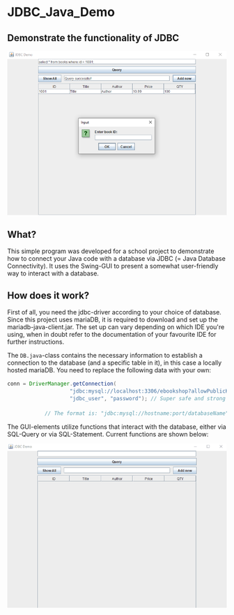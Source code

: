 # JDBC_Java_Demo

## Demonstrate the functionality of JDBC

![demo](assets/demo.PNG)

## What?

This simple program was developed for a school project to demonstrate how 
to connect your Java code with a database via JDBC (= Java Database Connectivity).
It uses the Swing-GUI to present a somewhat user-friendly way to interact with
a database.

## How does it work?

First of all, you need the jdbc-driver according to your choice of database.
Since this project uses mariaDB, it is required to download and set up the
mariadb-java-client.jar. The set up can vary depending on which IDE you're using,
when in doubt refer to the documentation of your favourite IDE for further
instructions.

The `DB.java`-class contains the necessary information to establish a connection
to the database (and a specific table in it), in this case a locally 
hosted mariaDB. 
You need to replace the following data with your own:

```java
conn = DriverManager.getConnection(
                    "jdbc:mysql://localhost:3306/ebookshop?allowPublicKeyRetrieval=true&useSSL=false&serverTimezone=UTC",
                    "jdbc_user", "password"); // Super safe and strong password!

            // The format is: "jdbc:mysql://hostname:port/databaseName", "username", "password"
```

The GUI-elements utilize functions that interact with the database, either via
SQL-Query or via SQL-Statement. Current functions are shown below:

![demo-gif](assets/demo_gif.gif)
